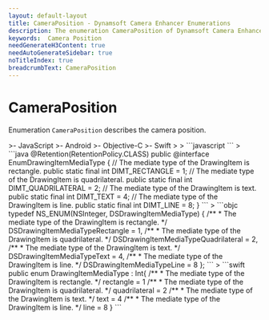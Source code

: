 ```yaml
---
layout: default-layout
title: CameraPosition - Dynamsoft Camera Enhancer Enumerations
description: The enumeration CameraPosition of Dynamsoft Camera Enhancer describes the camera position.
keywords:  Camera Position
needGenerateH3Content: true
needAutoGenerateSidebar: true
noTitleIndex: true
breadcrumbText: CameraPosition
---
```


# CameraPosition

Enumeration `CameraPosition` describes the camera position.

<div class="sample-code-prefix template2"></div>
   >- JavaScript
   >- Android
   >- Objective-C
   >- Swift
   >
>
```javascript
```
>
```java
@Retention(RetentionPolicy.CLASS)
public @interface EnumDrawingItemMediaType {
   // The mediate type of the DrawingItem is rectangle.
   public static final int DIMT_RECTANGLE = 1;
   // The mediate type of the DrawingItem is quadrilateral.
   public static final int DIMT_QUADRILATERAL = 2;
   // The mediate type of the DrawingItem is text.
   public static final int DIMT_TEXT = 4;
   // The mediate type of the DrawingItem is line.
   public static final int DIMT_LINE = 8;
}
```
>
```objc
typedef NS_ENUM(NSInteger, DSDrawingItemMediaType) {
   /**
    * The mediate type of the DrawingItem is rectangle.
    */
   DSDrawingItemMediaTypeRectangle = 1,
   /**
    * The mediate type of the DrawingItem is quadrilateral.
    */
   DSDrawingItemMediaTypeQuadrilateral = 2,
   /**
    * The mediate type of the DrawingItem is text.
    */
   DSDrawingItemMediaTypeText = 4,
   /**
    * The mediate type of the DrawingItem is line.
    */
   DSDrawingItemMediaTypeLine = 8
};
```
>
```swift
public enum DrawingItemMediaType : Int{
   /**
    * The mediate type of the DrawingItem is rectangle.
    */
   rectangle = 1
   /**
    * The mediate type of the DrawingItem is quadrilateral.
    */
   quadrilateral = 2
   /**
    * The mediate type of the DrawingItem is text.
    */
   text = 4
   /**
    * The mediate type of the DrawingItem is line.
    */
   line = 8
}
```
